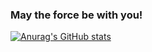 ### May the force be with you!

[![Anurag's GitHub stats](https://github-readme-stats.vercel.app/api?username=Marcosed1979&count_private=true&theme=onedark)](https://github.com/Marcosed1979/github-readme-stats)

<!--
**Marcosed1979/Marcosed1979** is a ✨ _special_ ✨ repository because its `README.md` (this file) appears on your GitHub profile.

Here are some ideas to get you started:

- 🔭 I’m currently working on ...
- 🌱 I’m currently learning ...
- 👯 I’m looking to collaborate on ...
- 🤔 I’m looking for help with ...
- 💬 Ask me about ...
- 📫 How to reach me: ...
- 😄 Pronouns: ...
- ⚡ Fun fact: ...
-->
